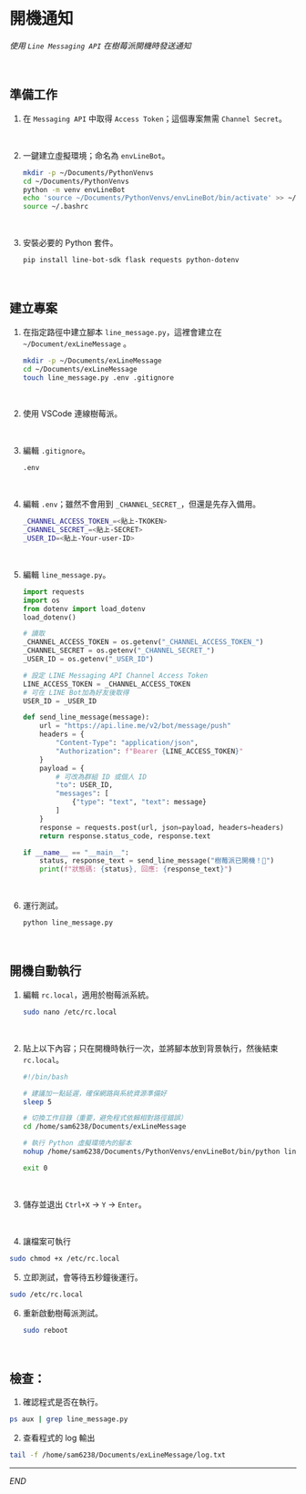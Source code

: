 # 開機通知

_使用 `Line Messaging API` 在樹莓派開機時發送通知_

<br>

## 準備工作

1. 在 `Messaging API` 中取得 `Access Token`；這個專案無需 `Channel Secret`。

<br>

2. 一鍵建立虛擬環境；命名為 `envLineBot`。

    ```bash
    mkdir -p ~/Documents/PythonVenvs
    cd ~/Documents/PythonVenvs
    python -m venv envLineBot
    echo 'source ~/Documents/PythonVenvs/envLineBot/bin/activate' >> ~/.bashrc
    source ~/.bashrc
    ```

<br>

3. 安裝必要的 Python 套件。

    ```bash
    pip install line-bot-sdk flask requests python-dotenv
    ```

<br>

## 建立專案

1. 在指定路徑中建立腳本 `line_message.py`，這裡會建立在 `~/Document/exLineMessage` 。

    ```bash
    mkdir -p ~/Documents/exLineMessage
    cd ~/Documents/exLineMessage
    touch line_message.py .env .gitignore
    ```

<br>

2. 使用 VSCode 連線樹莓派。

<br>

3. 編輯 `.gitignore`。

    ```bash
    .env
    ```

<br>

4. 編輯 `.env`；雖然不會用到 `_CHANNEL_SECRET_`，但還是先存入備用。

    ```bash
    _CHANNEL_ACCESS_TOKEN_=<貼上-TKOKEN>
    _CHANNEL_SECRET_=<貼上-SECRET>
    _USER_ID=<貼上-Your-user-ID>
    ```

<br>

5. 編輯 `line_message.py`。

    ```python
    import requests
    import os
    from dotenv import load_dotenv
    load_dotenv()

    # 讀取
    _CHANNEL_ACCESS_TOKEN = os.getenv("_CHANNEL_ACCESS_TOKEN_")
    _CHANNEL_SECRET = os.getenv("_CHANNEL_SECRET_")
    _USER_ID = os.getenv("_USER_ID")

    # 設定 LINE Messaging API Channel Access Token
    LINE_ACCESS_TOKEN = _CHANNEL_ACCESS_TOKEN
    # 可在 LINE Bot加為好友後取得
    USER_ID = _USER_ID

    def send_line_message(message):
        url = "https://api.line.me/v2/bot/message/push"
        headers = {
            "Content-Type": "application/json",
            "Authorization": f"Bearer {LINE_ACCESS_TOKEN}"
        }
        payload = {
            # 可改為群組 ID 或個人 ID
            "to": USER_ID,
            "messages": [
                {"type": "text", "text": message}
            ]
        }
        response = requests.post(url, json=payload, headers=headers)
        return response.status_code, response.text

    if __name__ == "__main__":
        status, response_text = send_line_message("樹莓派已開機！🚀")
        print(f"狀態碼: {status}, 回應: {response_text}")
    ```

<br>

6. 運行測試。

    ```bash
    python line_message.py
    ```

<br>

## 開機自動執行

1. 編輯 `rc.local`，適用於樹莓派系統。

    ```bash
    sudo nano /etc/rc.local
    ```

<br>

2. 貼上以下內容；只在開機時執行一次，並將腳本放到背景執行，然後結束 `rc.local`。

    ```bash
    #!/bin/bash

    # 建議加一點延遲，確保網路與系統資源準備好
    sleep 5

    # 切換工作目錄（重要，避免程式依賴相對路徑錯誤）
    cd /home/sam6238/Documents/exLineMessage

    # 執行 Python 虛擬環境內的腳本
    nohup /home/sam6238/Documents/PythonVenvs/envLineBot/bin/python line_message.py > /home/sam6238/Documents/exLineMessage/log.txt 2>&1 &

    exit 0
    ```

<br>

3. 儲存並退出 `Ctrl+X` → `Y` → `Enter`。

<br>

4. 讓檔案可執行

```bash
sudo chmod +x /etc/rc.local
```

5. 立即測試，會等待五秒鐘後運行。

```bash
sudo /etc/rc.local
```

6. 重新啟動樹莓派測試。

    ```bash
    sudo reboot
    ```

<br>

## 檢查：

1. 確認程式是否在執行。

```bash
ps aux | grep line_message.py
```

2. 查看程式的 log 輸出

```bash
tail -f /home/sam6238/Documents/exLineMessage/log.txt
```

___

_END_
